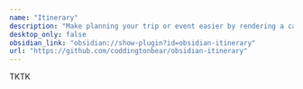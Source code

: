 ```yaml
---
name: "Itinerary"
description: "Make planning your trip or event easier by rendering a calendar from event information found in your notes."
desktop_only: false
obsidian_link: "obsidian://show-plugin?id=obsidian-itinerary"
url: "https://github.com/coddingtonbear/obsidian-itinerary"
---
```


TKTK
